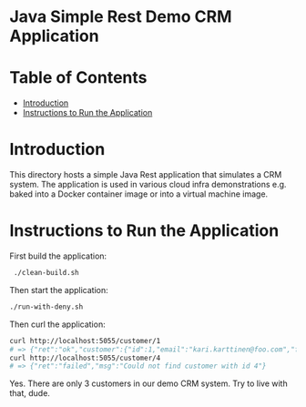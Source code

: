# Java Simple Rest Demo CRM Application  <!-- omit in toc -->


# Table of Contents  <!-- omit in toc -->
- [Introduction](#introduction)
- [Instructions to Run the Application](#instructions-to-run-the-application)


# Introduction

This directory hosts a simple Java Rest application that simulates a CRM system. The application is used in various cloud infra demonstrations e.g. baked into a Docker container image or into a virtual machine image.

# Instructions to Run the Application

First build the application:

```bash
 ./clean-build.sh
```

Then start the application:

```bash
./run-with-deny.sh 
```

Then curl the application:

```bash
curl http://localhost:5055/customer/1
# => {"ret":"ok","customer":{"id":1,"email":"kari.karttinen@foo.com","firstName":"Kari","lastName":"Karttinen"}}
curl http://localhost:5055/customer/4
# => {"ret":"failed","msg":"Could not find customer with id 4"}
```

Yes. There are only 3 customers in our demo CRM system. Try to live with that, dude.
